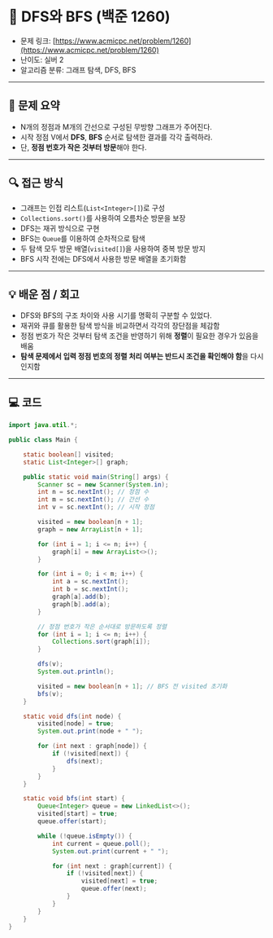 # 📅 DFS와 BFS (백준 1260)

- 문제 링크: [https://www.acmicpc.net/problem/1260](https://www.acmicpc.net/problem/1260)
- 난이도: 실버 2
- 알고리즘 분류: 그래프 탐색, DFS, BFS

---

## 📌 문제 요약

- N개의 정점과 M개의 간선으로 구성된 무방향 그래프가 주어진다.
- 시작 정점 V에서 **DFS**, **BFS** 순서로 탐색한 결과를 각각 출력하라.
- 단, **정점 번호가 작은 것부터 방문**해야 한다.

---

## 🔍 접근 방식

- 그래프는 인접 리스트(`List<Integer>[]`)로 구성
- `Collections.sort()`를 사용하여 오름차순 방문을 보장
- DFS는 재귀 방식으로 구현
- BFS는 `Queue`를 이용하여 순차적으로 탐색
- 두 탐색 모두 방문 배열(`visited[]`)을 사용하여 중복 방문 방지
- BFS 시작 전에는 DFS에서 사용한 방문 배열을 초기화함

---

## 💡 배운 점 / 회고

- DFS와 BFS의 구조 차이와 사용 시기를 명확히 구분할 수 있었다.
- 재귀와 큐를 활용한 탐색 방식을 비교하면서 각각의 장단점을 체감함
- 정점 번호가 작은 것부터 탐색 조건을 반영하기 위해 **정렬**이 필요한 경우가 있음을 배움
- **탐색 문제에서 입력 정점 번호의 정렬 처리 여부는 반드시 조건을 확인해야 함**을 다시 인지함

---

## 💻 코드

```java 
import java.util.*;

public class Main {

    static boolean[] visited;
    static List<Integer>[] graph;

    public static void main(String[] args) {
        Scanner sc = new Scanner(System.in);
        int n = sc.nextInt(); // 정점 수
        int m = sc.nextInt(); // 간선 수
        int v = sc.nextInt(); // 시작 정점

        visited = new boolean[n + 1];
        graph = new ArrayList[n + 1];

        for (int i = 1; i <= n; i++) {
            graph[i] = new ArrayList<>();
        }

        for (int i = 0; i < m; i++) {
            int a = sc.nextInt();
            int b = sc.nextInt();
            graph[a].add(b);
            graph[b].add(a);
        }

        // 정점 번호가 작은 순서대로 방문하도록 정렬
        for (int i = 1; i <= n; i++) {
            Collections.sort(graph[i]);
        }

        dfs(v);
        System.out.println();

        visited = new boolean[n + 1]; // BFS 전 visited 초기화
        bfs(v);
    }

    static void dfs(int node) {
        visited[node] = true;
        System.out.print(node + " ");

        for (int next : graph[node]) {
            if (!visited[next]) {
                dfs(next);
            }
        }
    }

    static void bfs(int start) {
        Queue<Integer> queue = new LinkedList<>();
        visited[start] = true;
        queue.offer(start);

        while (!queue.isEmpty()) {
            int current = queue.poll();
            System.out.print(current + " ");

            for (int next : graph[current]) {
                if (!visited[next]) {
                    visited[next] = true;
                    queue.offer(next);
                }
            }
        }
    }
}
